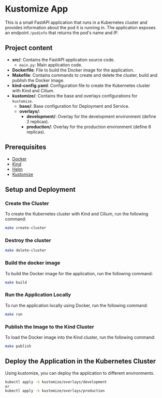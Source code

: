 # Kustomize App

This is a small FastAPI application that runs in a Kubernetes cluster and provides information about the pod it is running in. The application exposes an endpoint `/podinfo` that returns the pod's name and IP.

## Project content

- **src/**: Contains the FastAPI application source code.
  - `main.py`: Main application code.
- **Dockerfile**: File to build the Docker image for the application.
- **Makefile**: Contains commands to create and delete the cluster, build and publish the Docker image.
- **kind-config.yaml**: Configuration file to create the Kubernetes cluster with Kind and Cilium.
- **kustomize/**: Contains the base and overlays configurations for `kustomize`.
  - **base/**: Base configuration for Deployment and Service.
  - **overlays/**:
    - **development/**: Overlay for the development environment (define 2 replicas).
    - **production/**: Overlay for the production environment (define 6 replicas).

## Prerequisites

- [Docker](https://www.docker.com/)
- [Kind](https://kind.sigs.k8s.io/)
- [Helm](https://helm.sh/)
- [Kustomize](https://kustomize.io/)

## Setup and Deployment

### Create the Cluster

To create the Kubernetes cluster with Kind and Cilium, run the following command:

```sh
make create-cluster
```

### Destroy the cluster

```sh
make delete-cluster
```

### Build the docker image

To build the Docker image for the application, run the following command:

```sh
make build
```

### Run the Application Locally

To run the application locally using Docker, run the following command:

```sh
make run
```

### Publish the Image to the Kind Cluster

To load the Docker image into the Kind cluster, run the following command:

```sh
make publish
```

## Deploy the Application in the Kubernetes Cluster

Using kustomize, you can deploy the application to different environments.

```sh
kubectl apply -k kustomize/overlays/development
or
kubectl apply -k kustomize/overlays/production
```
